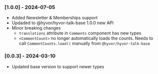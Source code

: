 ### [1.0.0] - 2024-07-05

-   Added Newsletter & Memberships support
-   Updaded to @hyvor/hyvor-talk-base 1.0.0 new API
-   Minor breaking changes
    -   `translations` attribute in `Comments` component has new types
    -   `<CommentCount>` no longer automatically loads the counts. Needs to call `CommentCounts.load()` manually from `@hyvor/hyvor-talk-base`

### [0.0.3] - 2024-03-10

-   Updated base version to support newer types
